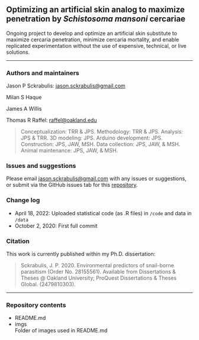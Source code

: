 ## Optimizing an artificial skin analog to maximize penetration by *Schistosoma mansoni* cercariae

Ongoing project to develop and optimize an artificial skin substitute to maximize cercaria penetration, minimize cercaria mortality, and enable replicated experimentation without the use of expensive, technical, or live solutions.

---

### Authors and maintainers

Jason P Sckrabulis: jason.sckrabulis@gmail.com

Milan S Haque

James A Willis

Thomas R Raffel: raffel@oakland.edu

>Conceptualization: TRR & JPS. Methodology: TRR & JPS. Analysis: JPS & TRR. 3D modeling: JPS. Arduino development: JPS. Construction: JPS, JAW, MSH. Data collection: JPS, JAW, & MSH. Animal maintenance: JPS, JAW, & MSH.

### Issues and suggestions

Please email jason.sckrabulis@gmail.com with any issues or suggestions, or submit via the GitHub issues tab for this [repository](https://github.com/jasonsckrabulis/sckrabulis_cercaria_trap/issues).

### Change log

* April 18, 2022: Uploaded statistical code (as .R files) in `/code` and data in `/data`
* October 2, 2020: First full commit

### Citation

This work is currently published within my Ph.D. dissertation:
>Sckrabulis, J. P. 2020. Environmental predictors of snail-borne parasitism (Order No. 28155561). Available from Dissertations & Theses @ Oakland University; ProQuest Dissertations & Theses Global. (2479810303).

---

### Repository contents

* README.md  
* imgs  
   Folder of images used in README.md
